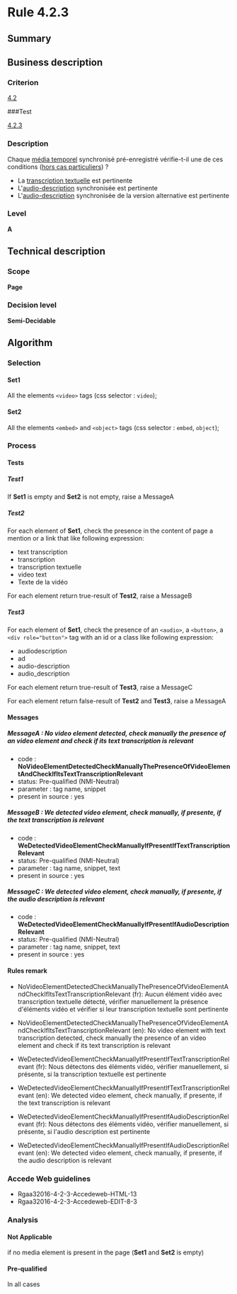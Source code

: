 # Rule 4.2.3

## Summary

## Business description

### Criterion

[4.2](http://references.modernisation.gouv.fr/rgaa/criteres.html#crit-4-2)

###Test

[4.2.3](http://references.modernisation.gouv.fr/rgaa/criteres.html#test-4-2-3)

### Description

Chaque <a href="http://references.modernisation.gouv.fr/rgaa/glossaire.html#mdia-temporel-type-son-vido-et-synchronis">m&eacute;dia temporel</a> synchronis&eacute; pr&eacute;-enregistr&eacute; v&eacute;rifie-t-il une de ces conditions (<a href="http://references.modernisation.gouv.fr/rgaa/cas-particuliers.html#cp-4-1,4-2,4-3,4-5,4-7,4-9,4-11,4-13" title="Cas particuliers pour le crit&egrave;re 4.2">hors cas particuliers</a>) ? 
 
 * La <a href="http://references.modernisation.gouv.fr/rgaa/glossaire.html#transcription-textuelle-media-temporel">transcription textuelle</a> est pertinente 
 * L'<a href="http://references.modernisation.gouv.fr/rgaa/glossaire.html#audiodescription-synchronise-media-temporel">audio-description</a> synchronis&eacute;e est pertinente 
 * L'<a href="http://references.modernisation.gouv.fr/rgaa/glossaire.html#audiodescription-synchronise-media-temporel">audio-description</a> synchronis&eacute;e de la version alternative est pertinente 

### Level

**A**

## Technical description

### Scope

**Page**

### Decision level

**Semi-Decidable**

## Algorithm

### Selection

#### Set1

All the elements `<video>` tags (css selector : `video`);

#### Set2

All the elements `<embed>` and `<object>` tags (css selector : `embed`, `object`);

### Process

#### Tests

##### Test1

If **Set1** is empty and **Set2** is not empty, raise a MessageA

##### Test2

For each element of **Set1**, check the presence in the content of page a mention or a link that like following expression:
 - text transcription
 - transcription 
 - transcription textuelle
 - video text
 - Texte de la vidéo

For each element return true-result of **Test2**, raise a MessageB

##### Test3

For each element of **Set1**, check the presence of an `<audio>`, a `<button>`, a `<div role="button">` tag with an id or a class like following expression:
 - audiodescription
 - ad
 - audio-description
 - audio_description

For each element return true-result of **Test3**, raise a MessageC

For each element return false-result of **Test2** and **Test3**, raise a MessageA

#### Messages

##### MessageA : No video element detected, check manually the presence of an video element and check if its text transcription is relevant

-    code : **NoVideoElementDetectedCheckManuallyThePresenceOfVideoElementAndCheckIfItsTextTranscriptionRelevant** 
-    status: Pre-qualified (NMI-Neutral)
-    parameter : tag name, snippet
-    present in source : yes

##### MessageB : We detected video element, check manually, if presente, if the text transcription is relevant

-    code : **WeDetectedVideoElementCheckManuallyIfPresentIfTextTranscriptionRelevant** 
-    status: Pre-qualified (NMI-Neutral)
-    parameter : tag name, snippet, text
-    present in source : yes

##### MessageC : We detected video element, check manually, if presente, if the audio description is relevant

-    code : **WeDetectedVideoElementCheckManuallyIfPresentIfAudioDescriptionRelevant** 
-    status: Pre-qualified (NMI-Neutral)
-    parameter : tag name, snippet, text
-    present in source : yes

#### Rules remark

 * NoVideoElementDetectedCheckManuallyThePresenceOfVideoElementAndCheckIfItsTextTranscriptionRelevant (fr): Aucun &eacute;l&eacute;ment vid&eacute;o avec transcription textuelle d&eacute;tect&eacute;, v&eacute;rifier manuellement la pr&eacute;sence d'&eacute;l&eacute;ments vid&eacute;o et v&eacute;rifier si leur transcription textuelle sont pertinente
 * NoVideoElementDetectedCheckManuallyThePresenceOfVideoElementAndCheckIfItsTextTranscriptionRelevant (en): No video element with text transcription detected, check manually the presence of an video element and check if its text transcription is relevant

 * WeDetectedVideoElementCheckManuallyIfPresentIfTextTranscriptionRelevant (fr): Nous d&eacute;tectons des &eacute;l&eacute;ments vid&eacute;o, v&eacute;rifier manuellement, si pr&eacute;sente, si la transcription textuelle est pertinente
 * WeDetectedVideoElementCheckManuallyIfPresentIfTextTranscriptionRelevant (en): We detected video element, check manually, if presente, if the text transcription is relevant

 * WeDetectedVideoElementCheckManuallyIfPresentIfAudioDescriptionRelevant (fr): Nous d&eacute;tectons des &eacute;l&eacute;ments vid&eacute;o, v&eacute;rifier manuellement, si pr&eacute;sente, si l'audio description est pertinente
 * WeDetectedVideoElementCheckManuallyIfPresentIfAudioDescriptionRelevant (en): We detected video element, check manually, if presente, if the audio description is relevant

### Accede Web guidelines

 * Rgaa32016-4-2-3-Accedeweb-HTML-13
 * Rgaa32016-4-2-3-Accedeweb-EDIT-8-3

### Analysis

#### Not Applicable

if no media element is present in the page (**Set1** and **Set2** is empty)

#### Pre-qualified

In all cases
